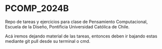 # PCOMP_2024B
Repo de tareas y ejercicios para clase de Pensamiento Computacional, Escuela de la Diseño, Pontificia Universidad Católica de Chile. 

Acá iremos dejando material de las tareas, entonces deben ir bajando estas mediante git pull desde su terminal o cmd. 
